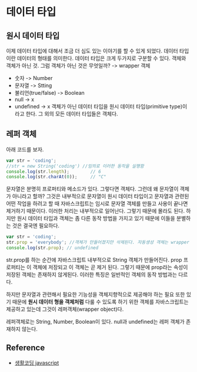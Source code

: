 # 데이터 타입

## 원시 데이터 타입
이제 데이터 타입에 대해서 조금 더 심도 있는 이야기를 할 수 있게 되었다. 데이터 타입이란 데이터의 형태를 의미한다. 데이터 타입은 크게 두가지로 구분할 수 있다. 객체와 객체가 아닌 것. 그럼 객체가 아닌 것은 무엇일까?
-> wrapper 객체
* 숫자 -> Number
* 문자열 -> Stting
* 불리언(true/false) -> Boolean
* null -> x
* undefined -> x
객체가 아닌 데이터 타입을 원시 데이터 타입(primitive type)이라고 한다. 그 외의 모든 데이터 타입들은 객체다. 

## 레퍼 객체
아래 코드를 보자.
```js
var str = 'coding';
//str = new String('coding') //임의로 이러한 동작을 실행함
console.log(str.length);        // 6
console.log(str.charAt(0));     // "C"
```
문자열은 분명히 프로퍼티와 메소드가 있다. 그렇다면 객체다. 그런데 왜 문자열이 객체가 아니라고 할까? 그것은 내부적으로 문자열이 원시 데이터 타입이고 문자열과 관련된 어떤 작업을 하려고 할 때 자바스크립트는 임시로 문자열 객체를 만들고 사용이 끝나면 제거하기 때문이다. 이러한 처리는 내부적으로 일어난다. 그렇기 때문에 몰라도 된다. 하지만 원시 데이터 타입과 객체는 좀 다른 동작 방법을 가지고 있기 때문에 이들을 분별하는 것은 결국엔 필요하다.

```js
var str = 'coding';
str.prop = 'everybody'; //객체가 만들어졌지만 삭제된다. 자동생성 객체는 wrapper Object라고 한다. 원시데이터 타입을 객체로 감싸준다.
console.log(str.prop); // undefined
```
str.prop를 하는 순간에 자바스크립트 내부적으로 String 객체가 만들어진다. prop 프로퍼티는 이 객체에 저장되고 이 객체는 곧 제거 된다. 그렇기 때문에 prop라는 속성이 저장된 객체는 존재하지 않게된다. 이러한 특징은 일반적인 객체의 동작 방법과는 다르다. 

하지만 문자열과 관련해서 필요한 기능성을 객체지향적으로 제공해야 하는 필요 또한 있기 때문에 **원시 데이터 형을 객체처럼** 다룰 수 있도록 하기 위한 객체를 자바스크립트는 제공하고 있는데 그것이 레퍼객체(wrapper object)다.

레퍼객체로는 String, Number, Boolean이 있다. null과 undefined는 레퍼 객체가 존재하지 않는다.

## Reference
* [생활코딩 javascript](https://opentutorials.org/course/743/6579)